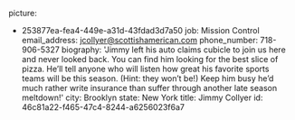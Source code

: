 picture:
  - 253877ea-fea4-449e-a31d-43fdad3d7a50
job: Mission Control
email_address: jcollyer@scottishamerican.com
phone_number: 718-906-5327
biography: 'Jimmy left his auto claims cubicle to join us here and never looked back. You can find him looking for the best slice of pizza. He’ll tell anyone who will listen how great his favorite sports teams will be this season. (Hint: they won’t be!) Keep him busy he’d much rather write insurance than suffer through another late season meltdown!'
city: Brooklyn
state: New York
title: Jimmy Collyer
id: 46c81a22-f465-47c4-8244-a6256023f6a7
